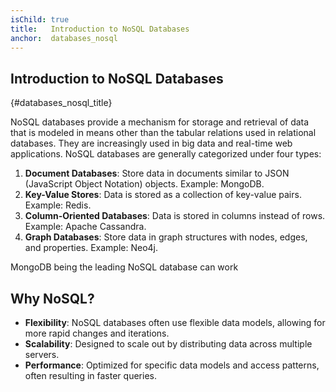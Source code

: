```yaml
---
isChild: true
title:   Introduction to NoSQL Databases
anchor:  databases_nosql
---
```


## Introduction to NoSQL Databases
{#databases_nosql_title}

NoSQL databases provide a mechanism for storage and retrieval of data that is modeled in means other than the tabular relations used in relational databases. They are increasingly used in big data and real-time web applications. NoSQL databases are generally categorized under four types:

1. **Document Databases**: Store data in documents similar to JSON (JavaScript Object Notation) objects. Example: MongoDB.
2. **Key-Value Stores**: Data is stored as a collection of key-value pairs. Example: Redis.
3. **Column-Oriented Databases**: Data is stored in columns instead of rows. Example: Apache Cassandra.
4. **Graph Databases**: Store data in graph structures with nodes, edges, and properties. Example: Neo4j.

MongoDB being the leading NoSQL database can work

## Why NoSQL?

- **Flexibility**: NoSQL databases often use flexible data models, allowing for more rapid changes and iterations.
- **Scalability**: Designed to scale out by distributing data across multiple servers.
- **Performance**: Optimized for specific data models and access patterns, often resulting in faster queries.

